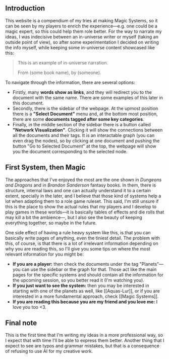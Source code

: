 ## Introduction
This website is a compendium of my tries at making Magic Systems, so it can be seen by my players to enrich the experience—e.g. one could be a magic expert, so this could help them role better. For the way to narrate my ideas, I was indecisive between an in-universe writer or myself (taking an outside point of view), so after some experimentation I decided on writing the info myself, while keeping some in-universe content showcased like this:

 >This is an example of in-universe narration.
 >
 >	From (some book name), by (someone). 		

To navigate through the information, there are several options:
- Firstly, many **words show as links**, and they will redirect you to the document with the same name. There are some examples of this later in this document.
- Secondly, there is the sidebar of the webpage. At the upmost position there is a **"Select Document"** menu and, at the bottom most position, there are some **documents tagged after some key categories**.
- Finally, in the middle section of the sidebar there is a button called **"Network Visualization"**. Clicking it will show the connections between all the documents and their tags. It is an interactable graph (you can even drag the nodes), so by clicking at one document and pushing the button "Go to Selected Document" at the top, the webpage will show you the document corresponding to the selected node.

## First System, then Magic
The approaches that I've enjoyed the most are the one shown in *Dungeons and Dragons* and in *Brandon Sanderson* fantasy books. In them, there is structure, internal laws and one can actually understand it to a certain extent, specially in the later, and I believe that those kind of systems help a lot when adapting them to a role game ruleset. This said, I'm still unsure if this is the place to show the actual rules that my players and I develop to play games in these worlds—it is basically tables of effects and die rolls that may kill a bit the ambience—, but I also see the beauty of keeping everything together, so maybe in the future.

One side effect of having a rule heavy system like this, is that you can basically write pages of anything, even the tiniest detail. The problem with this, of course, is that there is a lot of irrelevant information depending on why you are reading this, so I'll give you some tips on where the most relevant information for you might be:
+ **If you are a player:** then check the documents under the tag "Planets"—you can use the sidebar or the graph for that. Those act like the main pages for the specific systems and should contain all the information for the upcoming session, so you better read it (I'm watching you).
+ **If you just want to see the system:** then you may be interested in starting with one of the planets as well, like [[Aquas-Lur]], or if you are interested in a more fundamental approach, check [[Magic Systems]].
+ **If you are reading this because you are my friend and you love me:** I love you too <3.

## Final note
This is the first time that I'm writing my ideas in a more professional way, so I expect that with time I'll be able to express them better. Another thing that I expect to see are typos and grammar mistakes, but that is a consequence of refusing to use AI for my creative work.